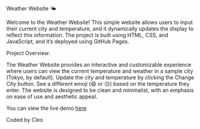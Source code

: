 Weather Website 🌤️

Welcome to the Weather Website! This simple website allows users to input their current city and temperature, and it dynamically updates the display to reflect this information. The project is built using HTML, CSS, and JavaScript, and it’s deployed using GitHub Pages.

Project Overview:

The Weather Website provides an interactive and customizable experience where users can view the current temperature and weather in a sample city (Tokyo, by default).
Update the city and temperature by clicking the Change City button.
See a different emoji (😄 or ☹️) based on the temperature they enter.
The website is designed to be clean and minimalist, with an emphasis on ease of use and aesthetic appeal.

You can view the live demo [here](https://cleo469.github.io/Weather-Website/)

Coded by Cleo 
